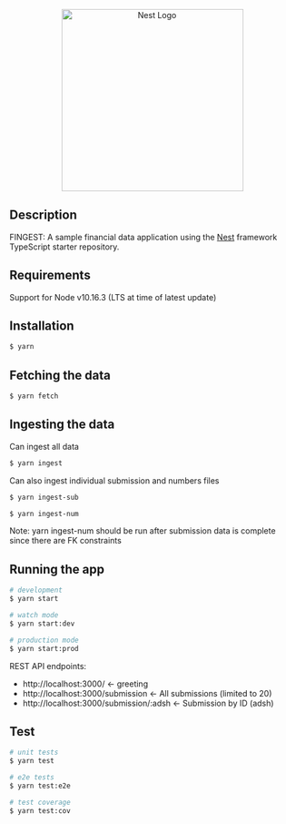 <p align="center">
  <a href="http://nestjs.com/" target="blank"><img src="https://nestjs.com/img/logo_text.svg" width="320" alt="Nest Logo" /></a>
</p>

## Description

FINGEST: A sample financial data application using the [Nest](https://github.com/nestjs/nest) framework TypeScript starter repository.

## Requirements

Support for Node v10.16.3 (LTS at time of latest update)

## Installation

```bash
$ yarn
```

## Fetching the data

```bash
$ yarn fetch
```

## Ingesting the data

Can ingest all data

```bash
$ yarn ingest
```

Can also ingest individual submission and numbers files

```bash
$ yarn ingest-sub
```

```bash
$ yarn ingest-num
```

Note: yarn ingest-num should be run after submission data is complete since there are FK constraints

## Running the app

```bash
# development
$ yarn start

# watch mode
$ yarn start:dev

# production mode
$ yarn start:prod
```

REST API endpoints:

- http://localhost:3000/ <- greeting
- http://localhost:3000/submission <- All submissions (limited to 20)
- http://localhost:3000/submission/:adsh <- Submission by ID (adsh)

## Test

```bash
# unit tests
$ yarn test

# e2e tests
$ yarn test:e2e

# test coverage
$ yarn test:cov
```

